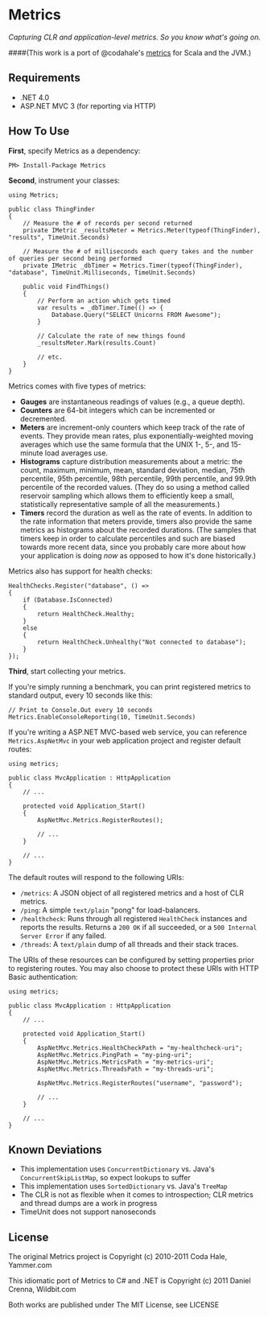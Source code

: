 Metrics
=======

*Capturing CLR and application-level metrics. So you know what's going on.*

####(This work is a port of @codahale's [metrics](http://github.com/codahale/metrics) for Scala and the JVM.)

Requirements
------------
* .NET 4.0
* ASP.NET MVC 3 (for reporting via HTTP)

How To Use
----------
**First**, specify Metrics as a dependency:

    PM> Install-Package Metrics

**Second**, instrument your classes:

    using Metrics;

    public class ThingFinder
    {
        // Measure the # of records per second returned
        private IMetric _resultsMeter = Metrics.Meter(typeof(ThingFinder), "results", TimeUnit.Seconds)
      
        // Measure the # of milliseconds each query takes and the number of queries per second being performed
        private IMetric _dbTimer = Metrics.Timer(typeof(ThingFinder), "database", TimeUnit.Milliseconds, TimeUnit.Seconds)
      
        public void FindThings()
        {
            // Perform an action which gets timed
            var results = _dbTimer.Time(() => {                            
                Database.Query("SELECT Unicorns FROM Awesome");
            }
            
            // Calculate the rate of new things found
            _resultsMeter.Mark(results.Count)                
            
            // etc.
        }
    }

Metrics comes with five types of metrics:

* **Gauges** are instantaneous readings of values (e.g., a queue depth).
* **Counters** are 64-bit integers which can be incremented or decremented.
* **Meters** are increment-only counters which keep track of the rate of events.
  They provide mean rates, plus exponentially-weighted moving averages which
  use the same formula that the UNIX 1-, 5-, and 15-minute load averages use.
* **Histograms** capture distribution measurements about a metric: the count,
  maximum, minimum, mean, standard deviation, median, 75th percentile, 95th
  percentile, 98th percentile, 99th percentile, and 99.9th percentile of the
  recorded values. (They do so using a method called reservoir sampling which
  allows them to efficiently keep a small, statistically representative sample
  of all the measurements.)
* **Timers** record the duration as well as the rate of events. In addition to
  the rate information that meters provide, timers also provide the same metrics
  as histograms about the recorded durations. (The samples that timers keep in
  order to calculate percentiles and such are biased towards more recent data,
  since you probably care more about how your application is doing *now* as
  opposed to how it's done historically.)

Metrics also has support for health checks:

	HealthChecks.Register("database", () =>
	{
		if (Database.IsConnected)
		{
			return HealthCheck.Healthy;
		}
		else
		{
			return HealthCheck.Unhealthy("Not connected to database");
		}
	});

**Third**, start collecting your metrics.

If you're simply running a benchmark, you can print registered metrics to 
standard output, every 10 seconds like this:

	// Print to Console.Out every 10 seconds
    Metrics.EnableConsoleReporting(10, TimeUnit.Seconds) 

If you're writing a ASP.NET MVC-based web service, you can reference `Metrics.AspNetMvc` in
your web application project and register default routes:

	using metrics;

	public class MvcApplication : HttpApplication
    {
        // ...
		
		protected void Application_Start()
        {
            AspNetMvc.Metrics.RegisterRoutes();
            
			// ...            
        }

		// ...
    }
    
The default routes will respond to the following URIs:

* `/metrics`: A JSON object of all registered metrics and a host of CLR metrics.
* `/ping`: A simple `text/plain` "pong" for load-balancers.
* `/healthcheck`: Runs through all registered `HealthCheck` instances and reports the results. Returns a `200 OK` if all succeeded, or a `500 Internal Server Error` if any failed.
* `/threads`: A `text/plain` dump of all threads and their stack traces.

The URIs of these resources can be configured by setting properties prior to registering routes.
You may also choose to protect these URIs with HTTP Basic authentication:

	using metrics;

	public class MvcApplication : HttpApplication
    {
        // ...
		
		protected void Application_Start()
        {
			AspNetMvc.Metrics.HealthCheckPath = "my-healthcheck-uri";
            AspNetMvc.Metrics.PingPath = "my-ping-uri";
            AspNetMvc.Metrics.MetricsPath = "my-metrics-uri";
            AspNetMvc.Metrics.ThreadsPath = "my-threads-uri";

            AspNetMvc.Metrics.RegisterRoutes("username", "password");
            
			// ...            
        }

		// ...
    }

Known Deviations
----------------
* This implementation uses `ConcurrentDictionary` vs. Java's `ConcurrentSkipListMap`, so expect lookups to suffer
* This implementation uses `SortedDictionary` vs. Java's `TreeMap`
* The CLR is not as flexible when it comes to introspection; CLR metrics and thread dumps are a work in progress
* TimeUnit does not support nanoseconds
		
License
-------
The original Metrics project is Copyright (c) 2010-2011 Coda Hale, Yammer.com

This idiomatic port of Metrics to C# and .NET is Copyright (c) 2011 Daniel Crenna, Wildbit.com

Both works are published under The MIT License, see LICENSE